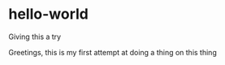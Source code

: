 # hello-world
Giving this a try

Greetings, this is my first attempt at doing a thing on this thing
